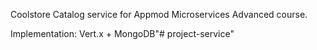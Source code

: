 Coolstore Catalog service for Appmod Microservices Advanced course.

Implementation: Vert.x + MongoDB"# project-service" 
